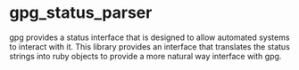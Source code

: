 gpg_status_parser
=================

gpg provides a status interface that is designed to allow automated
systems to interact with it.  This library provides an interface that
translates the status strings into ruby objects to provide a more
natural way interface with gpg.

